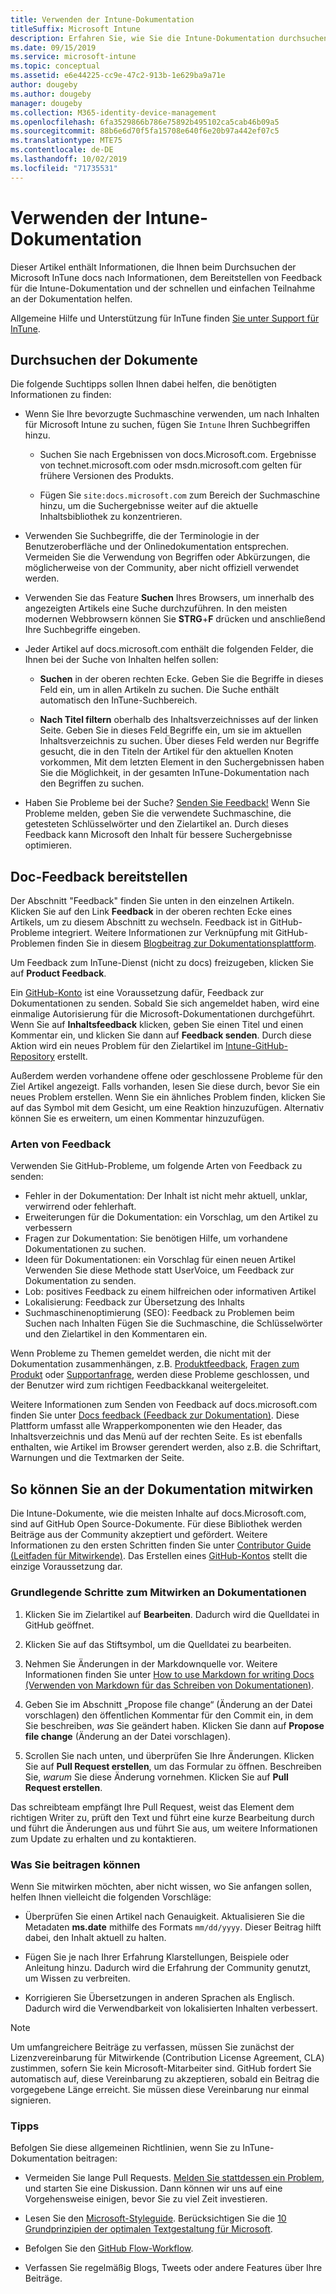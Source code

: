 ```yaml
---
title: Verwenden der Intune-Dokumentation
titleSuffix: Microsoft Intune
description: Erfahren Sie, wie Sie die Intune-Dokumentation durchsuchen, doc-Feedback bereitstellen und zu den docs beitragen.
ms.date: 09/15/2019
ms.service: microsoft-intune
ms.topic: conceptual
ms.assetid: e6e44225-cc9e-47c2-913b-1e629ba9a71e
author: dougeby
ms.author: dougeby
manager: dougeby
ms.collection: M365-identity-device-management
ms.openlocfilehash: 6fa3529866b786e75892b495102ca5cab46b09a5
ms.sourcegitcommit: 88b6e6d70f5fa15708e640f6e20b97a442ef07c5
ms.translationtype: MTE75
ms.contentlocale: de-DE
ms.lasthandoff: 10/02/2019
ms.locfileid: "71735531"
---
```

# <a name="using-the-intune-docs"></a>Verwenden der Intune-Dokumentation

Dieser Artikel enthält Informationen, die Ihnen beim Durchsuchen der Microsoft InTune docs nach Informationen, dem Bereitstellen von Feedback für die Intune-Dokumentation und der schnellen und einfachen Teilnahme an der Dokumentation helfen.

Allgemeine Hilfe und Unterstützung für InTune finden [Sie unter Support für InTune](../get-support.md).

## <a name="search-the-docs"></a>Durchsuchen der Dokumente

 Die folgende Suchtipps sollen Ihnen dabei helfen, die benötigten Informationen zu finden:  

- Wenn Sie Ihre bevorzugte Suchmaschine verwenden, um nach Inhalten für Microsoft Intune zu suchen, fügen Sie `Intune` Ihren Suchbegriffen hinzu.  

  - Suchen Sie nach Ergebnissen von docs.Microsoft.com. Ergebnisse von technet.microsoft.com oder msdn.microsoft.com gelten für frühere Versionen des Produkts.  

  - Fügen Sie `site:docs.microsoft.com` zum Bereich der Suchmaschine hinzu, um die Suchergebnisse weiter auf die aktuelle Inhaltsbibliothek zu konzentrieren.  

- Verwenden Sie Suchbegriffe, die der Terminologie in der Benutzeroberfläche und der Onlinedokumentation entsprechen. Vermeiden Sie die Verwendung von Begriffen oder Abkürzungen, die möglicherweise von der Community, aber nicht offiziell verwendet werden.

- Verwenden Sie das Feature **Suchen** Ihres Browsers, um innerhalb des angezeigten Artikels eine Suche durchzuführen. In den meisten modernen Webbrowsern können Sie **STRG**+**F** drücken und anschließend Ihre Suchbegriffe eingeben.  

- Jeder Artikel auf docs.microsoft.com enthält die folgenden Felder, die Ihnen bei der Suche von Inhalten helfen sollen:  

  - **Suchen** in der oberen rechten Ecke. Geben Sie die Begriffe in dieses Feld ein, um in allen Artikeln zu suchen. Die Suche enthält automatisch den InTune-Suchbereich.

  - **Nach Titel filtern** oberhalb des Inhaltsverzeichnisses auf der linken Seite. Geben Sie in dieses Feld Begriffe ein, um sie im aktuellen Inhaltsverzeichnis zu suchen. Über dieses Feld werden nur Begriffe gesucht, die in den Titeln der Artikel für den aktuellen Knoten vorkommen, Mit dem letzten Element in den Suchergebnissen haben Sie die Möglichkeit, in der gesamten InTune-Dokumentation nach den Begriffen zu suchen.

- Haben Sie Probleme bei der Suche? [Senden Sie Feedback!](#provide-doc-feedback) Wenn Sie Probleme melden, geben Sie die verwendete Suchmaschine, die getesteten Schlüsselwörter und den Zielartikel an. Durch dieses Feedback kann Microsoft den Inhalt für bessere Suchergebnisse optimieren.  

## <a name="provide-doc-feedback"></a>Doc-Feedback bereitstellen

Der Abschnitt "Feedback" finden Sie unten in den einzelnen Artikeln. Klicken Sie auf den Link **Feedback** in der oberen rechten Ecke eines Artikels, um zu diesem Abschnitt zu wechseln. Feedback ist in GitHub-Probleme integriert. Weitere Informationen zur Verknüpfung mit GitHub-Problemen finden Sie in diesem [Blogbeitrag zur Dokumentationsplattform](https://docs.microsoft.com/teamblog/a-new-feedback-system-is-coming-to-docs).

Um Feedback zum InTune-Dienst (nicht zu docs) freizugeben, klicken Sie auf **Product Feedback**.

Ein [GitHub-Konto](https://github.com/join) ist eine Voraussetzung dafür, Feedback zur Dokumentationen zu senden. Sobald Sie sich angemeldet haben, wird eine einmalige Autorisierung für die Microsoft-Dokumentationen durchgeführt. Wenn Sie auf **Inhaltsfeedback** klicken, geben Sie einen Titel und einen Kommentar ein, und klicken Sie dann auf **Feedback senden**. Durch diese Aktion wird ein neues Problem für den Zielartikel im [Intune-GitHub-Repository](https://github.com/MicrosoftDocs/intunedocs/issues) erstellt.

Außerdem werden vorhandene offene oder geschlossene Probleme für den Ziel Artikel angezeigt. Falls vorhanden, lesen Sie diese durch, bevor Sie ein neues Problem erstellen. Wenn Sie ein ähnliches Problem finden, klicken Sie auf das Symbol mit dem Gesicht, um eine Reaktion hinzuzufügen. Alternativ können Sie es erweitern, um einen Kommentar hinzuzufügen.

### <a name="types-of-feedback"></a>Arten von Feedback

Verwenden Sie GitHub-Probleme, um folgende Arten von Feedback zu senden:

- Fehler in der Dokumentation: Der Inhalt ist nicht mehr aktuell, unklar, verwirrend oder fehlerhaft.
- Erweiterungen für die Dokumentation: ein Vorschlag, um den Artikel zu verbessern
- Fragen zur Dokumentation: Sie benötigen Hilfe, um vorhandene Dokumentationen zu suchen.
- Ideen für Dokumentationen: ein Vorschlag für einen neuen Artikel Verwenden Sie diese Methode statt UserVoice, um Feedback zur Dokumentation zu senden.
- Lob: positives Feedback zu einem hilfreichen oder informativen Artikel
- Lokalisierung: Feedback zur Übersetzung des Inhalts
- Suchmaschinenoptimierung (SEO): Feedback zu Problemen beim Suchen nach Inhalten Fügen Sie die Suchmaschine, die Schlüsselwörter und den Zielartikel in den Kommentaren ein.

Wenn Probleme zu Themen gemeldet werden, die nicht mit der Dokumentation zusammenhängen, z.B. [Produktfeedback](https://microsoftintune.uservoice.com/forums/291681-ideas), [Fragen zum Produkt](https://social.technet.microsoft.com/Forums/en-US/home?forum=microsoftintuneprod) oder [Supportanfrage](../get-support.md), werden diese Probleme geschlossen, und der Benutzer wird zum richtigen Feedbackkanal weitergeleitet.

Weitere Informationen zum Senden von Feedback auf docs.microsoft.com finden Sie unter [Docs feedback (Feedback zur Dokumentation)](https://aka.ms/sitefeedback). Diese Plattform umfasst alle Wrapperkomponenten wie den Header, das Inhaltsverzeichnis und das Menü auf der rechten Seite. Es ist ebenfalls enthalten, wie Artikel im Browser gerendert werden, also z.B. die Schriftart, Warnungen und die Textmarken der Seite.

## <a name="contribute-to-docs"></a>So können Sie an der Dokumentation mitwirken

Die Intune-Dokumente, wie die meisten Inhalte auf docs.Microsoft.com, sind auf GitHub Open Source-Dokumente. Für diese Bibliothek werden Beiträge aus der Community akzeptiert und gefördert. Weitere Informationen zu den ersten Schritten finden Sie unter [Contributor Guide (Leitfaden für Mitwirkende)](https://docs.microsoft.com/contribute). Das Erstellen eines [GitHub-Kontos](https://github.com/join) stellt die einzige Voraussetzung dar.

### <a name="basic-steps-to-contribute-to-docs"></a>Grundlegende Schritte zum Mitwirken an Dokumentationen

1. Klicken Sie im Zielartikel auf **Bearbeiten**. Dadurch wird die Quelldatei in GitHub geöffnet.  

2. Klicken Sie auf das Stiftsymbol, um die Quelldatei zu bearbeiten.  

3. Nehmen Sie Änderungen in der Markdownquelle vor. Weitere Informationen finden Sie unter [How to use Markdown for writing Docs (Verwenden von Markdown für das Schreiben von Dokumentationen)](https://docs.microsoft.com/contribute/how-to-write-use-markdown).  

4. Geben Sie im Abschnitt „Propose file change“ (Änderung an der Datei vorschlagen) den öffentlichen Kommentar für den Commit ein, in dem Sie beschreiben, *was* Sie geändert haben. Klicken Sie dann auf **Propose file change**  (Änderung an der Datei vorschlagen).  

5. Scrollen Sie nach unten, und überprüfen Sie Ihre Änderungen. Klicken Sie auf **Pull Request erstellen**, um das Formular zu öffnen. Beschreiben Sie, *warum* Sie diese Änderung vornehmen. Klicken Sie auf **Pull Request erstellen**.

Das schreibteam empfängt Ihre Pull Request, weist das Element dem richtigen Writer zu, prüft den Text und führt eine kurze Bearbeitung durch und führt die Änderungen aus und führt Sie aus, um weitere Informationen zum Update zu erhalten und zu kontaktieren.  

### <a name="what-to-contribute"></a>Was Sie beitragen können

Wenn Sie mitwirken möchten, aber nicht wissen, wo Sie anfangen sollen, helfen Ihnen vielleicht die folgenden Vorschläge:  

- Überprüfen Sie einen Artikel nach Genauigkeit. Aktualisieren Sie die Metadaten **ms.date** mithilfe des Formats `mm/dd/yyyy`. Dieser Beitrag hilft dabei, den Inhalt aktuell zu halten.  

- Fügen Sie je nach Ihrer Erfahrung Klarstellungen, Beispiele oder Anleitung hinzu. Dadurch wird die Erfahrung der Community genutzt, um Wissen zu verbreiten.

- Korrigieren Sie Übersetzungen in anderen Sprachen als Englisch. Dadurch wird die Verwendbarkeit von lokalisierten Inhalten verbessert.  

> [!Note]  
> Um umfangreichere Beiträge zu verfassen, müssen Sie zunächst der Lizenzvereinbarung für Mitwirkende (Contribution License Agreement, CLA) zustimmen, sofern Sie kein Microsoft-Mitarbeiter sind. GitHub fordert Sie automatisch auf, diese Vereinbarung zu akzeptieren, sobald ein Beitrag die vorgegebene Länge erreicht. Sie müssen diese Vereinbarung nur einmal signieren.

### <a name="tips"></a>Tipps

Befolgen Sie diese allgemeinen Richtlinien, wenn Sie zu InTune-Dokumentation beitragen:

- Vermeiden Sie lange Pull Requests. [Melden Sie stattdessen ein Problem](#provide-doc-feedback), und starten Sie eine Diskussion. Dann können wir uns auf eine Vorgehensweise einigen, bevor Sie zu viel Zeit investieren.  

- Lesen Sie den [Microsoft-Styleguide](https://aka.ms/MicrosoftStyle). Berücksichtigen Sie die [10 Grundprinzipien der optimalen Textgestaltung für Microsoft](https://docs.microsoft.com/style-guide/top-10-tips-style-voice).  

- Befolgen Sie den [GitHub Flow-Workflow](https://guides.github.com/introduction/flow/).  

- Verfassen Sie regelmäßig Blogs, Tweets oder andere Features über Ihre Beiträge.  
